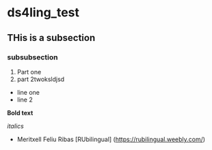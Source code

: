 # ds4ling_test

## THis is a subsection

### subsubsection

1. Part one
2. part 2twoksldjsd

- line one
- line 2

**Bold text**

*italics*

- Meritxell Feliu Ribas [RUbilingual] (https://rubilingual.weebly.com/)

